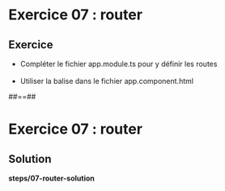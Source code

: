 <!-- .slide: class="exercice" -->
# Exercice 07 : router
## Exercice<br>

- Compléter le fichier app.module.ts pour y définir les routes<br><br>
- Utiliser la balise <router-outlet><router-outlet> dans le fichier app.component.html

##==##

<!-- .slide: class="exercice full-center" -->
# Exercice 07 : router
## Solution
<b>steps/07-router-solution</b>
